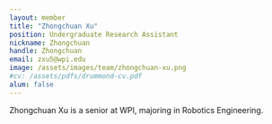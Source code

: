 ```yaml
---
layout: member
title: "Zhongchuan Xu"
position: Undergraduate Research Assistant
nickname: Zhongchuan
handle: Zhongchuan
email: zxu5@wpi.edu
image: /assets/images/team/zhongchuan-xu.png
#cv: /assets/pdfs/drummond-cv.pdf
alum: false
---
```

Zhongchuan Xu is a senior at WPI, majoring in Robotics Engineering.
